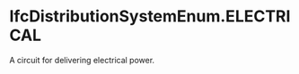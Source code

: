 IfcDistributionSystemEnum.ELECTRICAL
====================================
A circuit for delivering electrical power.


